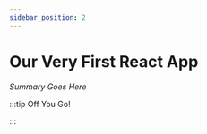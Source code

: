 ```yaml
---
sidebar_position: 2
---
```


# Our Very First React App

_Summary Goes Here_

:::tip Off You Go!

<QuestButton text="Happy Questing" link='' />

:::


